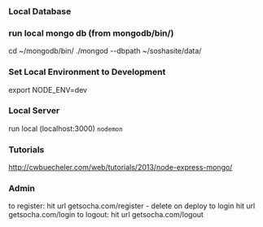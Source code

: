 ### Local Database
### run local mongo db (from mongodb/bin/)
cd ~/mongodb/bin/
./mongod --dbpath ~/soshasite/data/

<!-- ./mongo util
use sochasite -->

### Set Local Environment to Development
export NODE_ENV=dev

### Local Server
run local (localhost:3000)
`nodemon`

### Tutorials
http://cwbuecheler.com/web/tutorials/2013/node-express-mongo/

### Admin
to register: hit url getsocha.com/register - delete on deploy
to login hit url getsocha.com/login
to logout: hit url getsocha.com/logout


